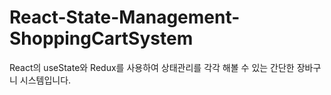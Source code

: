 # React-State-Management-ShoppingCartSystem

React의 useState와 Redux를 사용하여 상태관리를 각각 해볼 수 있는 간단한 장바구니 시스템입니다.
